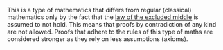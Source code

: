 This is a type of mathematics that differs from regular (classical) mathematics only by the fact that the [law of the excluded middle](https://en.wikipedia.org/wiki/Law_of_excluded_middle) is assumed to not hold. This means that proofs by contradiction of any kind are not allowed. Proofs that adhere to the rules of this type of maths are considered stronger as they rely on less assumptions (axioms).